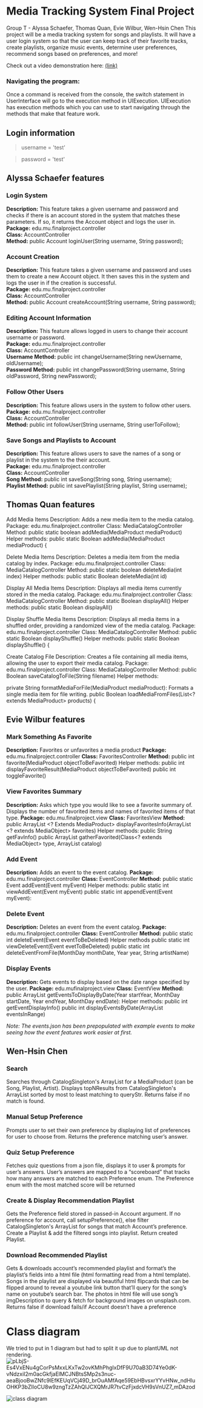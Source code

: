 
# Media Tracking System Final Project

Group T - Alyssa Schaefer, Thomas Quan, Evie Wilbur, Wen-Hsin Chen
This project will be a media tracking system for songs and playlists. It will have a user login system so that the user can keep track of their favorite tracks, create playlists, organize music events, determine user preferences, recommend songs based on preferences, and more!  

Check out a video demonstration here: [(link)](https://www.canva.com/design/DAGEGlQaZLc/bhi7g7ajQ36lW7NE7DC31Q/watch?utm_content=DAGEGlQaZLc&utm_campaign=designshare&utm_medium=link&utm_source=editor)

### Navigating the program:
Once a command is received from the console, the switch statement in UserInterface will go to the execution method in UIExecution. UIExecution has execution methods which you can use to start navigating through the methods that make that feature work.

## Login information

> username = 'test'

> password = 'test' 


## Alyssa Schaefer features

### Login System
  **Description:**  This feature takes a given username and password and checks if there is an account stored in the system that matches these parameters. If so, it returns the Account object and logs the user in.<br>
  **Package:** edu.mu.finalproject.controller<br>
  **Class:** AccountController<br>
  **Method:** public Account loginUser(String username, String password);

### Account Creation
  **Description:**  This feature takes a given username and password and uses them to create a new Account object. It then saves this in the system and logs the user in if the creation is successful.<br>
  **Package:** edu.mu.finalproject.controller<br>
  **Class:** AccountController<br>
  **Method:** public Account createAccount(String username, String password);

### Editing Account Information
  **Description:**  This feature allows logged in users to change their account username or password.<br>
  **Package:** edu.mu.finalproject.controller<br>
  **Class:** AccountController<br>
  **Username Method:** public int changeUsername(String newUsername, oldUsername);<br>
  **Password Method:** public int changePassword(String username, String oldPassword, String newPassword);

### Follow Other Users
  **Description:** This feature allows users in the system to follow other users.<br>
  **Package:** edu.mu.finalproject.controller<br>
  **Class:** AccountController<br>
  **Method:** public int followUser(String username, String userToFollow);

### Save Songs and Playlists to Account
  **Description:**  This feature allows users to save the names of a song or playlist in the system to the their account.<br>
  **Package:** edu.mu.finalproject.controller<br>
  **Class:** AccountController<br>
  **Song Method:** public int saveSong(String song, String username);<br>
  **Playlist Method:** public int savePlaylist(String playlist, String username);


## Thomas Quan features

Add Media Items
Description: Adds a new media item to the media catalog.
Package: edu.mu.finalproject.controller
Class: MediaCatalogController
Method: public static boolean addMedia(MediaProduct mediaProduct)
Helper methods:
public static Boolean addMedia(MediaProduct mediaProduct) {

Delete Media Items
Description: Deletes a media item from the media catalog by index.
Package: edu.mu.finalproject.controller
Class: MediaCatalogController
Method: public static boolean deleteMedia(int index)
Helper methods:
public static Boolean deleteMedia(int id) 

Display All Media Items
Description: Displays all media items currently stored in the media catalog.
Package: edu.mu.finalproject.controller
Class: MediaCatalogController
Method: public static Boolean displayAll()
Helper methods:
public static Boolean displayAll() 

Display Shuffle Media Items
Description: Displays all media items in a shuffled order, providing a randomized view of the media catalog.
Package: edu.mu.finalproject.controller
Class: MediaCatalogController
Method: public static Boolean displayShuffle()
Helper methods:
public static Boolean displayShuffle() {


Create Catalog File
Description: Creates a file containing all media items, allowing the user to export their media catalog.
Package: edu.mu.finalproject.controller
Class: MediaCatalogController
Method: public Boolean saveCatalogToFile(String filename)
Helper methods:

private String formatMediaForFile(MediaProduct mediaProduct): Formats a single media item for file writing.
public Boolean loadMediaFromFiles(List<? extends MediaProduct> products) {
## Evie Wilbur features

### Mark Something As Favorite
  **Description:** Favorites or unfavorites a media product
  **Package:** edu.mu.finalproject.controller
  **Class:** FavoritesController
  **Method:** public int favorite(MediaProduct objectToBeFavorited)
  Helper methods:
  public int displayFavoriteResult(MediaProduct objectToBeFavorited)
  public int toggleFavorite()

### View Favorites Summary
  **Description:** Asks which type you would like to see a favorite summary of. Displays the number of favorited items and names of favorited items of that type.
  **Package:** edu.mu.finalproject.view
  **Class:** FavoritesView
  **Method:** public ArrayList <? Extends MediaProduct> displayFavoritesInfo(ArrayList <? extends MediaObject> favorites)
  Helper methods:
  public String getFavInfo()
  public ArrayList <MediaObject> gatherFavorited(Class<? extends MediaObject> type, ArrayList<MediaProduct> catalog)


### Add Event
  **Description:** Adds an event to the event catalog.
  **Package:** edu.mu.finalproject.controller
  **Class:** EventController
  **Method:** public static Event addEvent(Event myEvent)
  Helper methods:
  public static int viewAddEvent(Event myEvent)
  public static int appendEvent(Event myEvent): 

### Delete Event
  **Description:** Deletes an event from the event catalog. 
  **Package:** edu.mu.finalproject.controller
  **Class:** EventController
  **Method:** public static int deleteEvent(Event eventToBeDeleted)
  Helper methods
  public static int viewDeleteEvent(Event evetToBeDeleted)
  public static int deleteEventFromFile(MonthDay monthDate, Year year, String artistName)

### Display Events		
  **Description:** Gets events to display based on the date range specified by the user.
  **Package:** edu.mufinalproject.view
  **Class:** EventView
  **Method:** public ArrayList <Event> getEventsToDisplayByDate(Year startYear, MonthDay startDate, Year endYear, MonthDay endDate): 
  Helper methods:
  public int getEventDisplayInfo()
  public int displayEventsByDate(ArrayList <Event> eventsInRange)

*Note: The events.json has been prepopulated with example events to make seeing how the event features work easier at first.*

## Wen-Hsin Chen

### Search

Searches through CatalogSingleton's ArrayList<MediaProduct> for a MediaProduct (can be Song, Playlist, Artist). Displays topNResults from CatalogSingleton's ArrayList<MediaProduct> sorted by most to least matching to queryStr. Returns false if no match is found.

### Manual Setup Preference

Prompts user to set their own preference by displaying list of preferences  for user to choose from. Returns the preference matching user’s answer.

### Quiz Setup Preference

Fetches quiz questions from a json file, displays it to user & prompts for user’s answers. User’s answers are mapped to a “scoreboard” that tracks how many answers are matched to each Preference enum. The Preference enum with the most matched score will be returned

### Create & Display Recommendation Playlist

Gets the Preference field stored in passed-in Account argument. If no preference for account, call setupPreference(), else filter CatalogSingleton's ArrayList<MediaProduct> for songs that match Account’s preference. Create a Playlist & add the filtered songs into playlist. Return created Playlist.

### Download Recommended Playlist

Gets & downloads account’s recommended playlist and format’s the playlist’s fields into a html file (html formatting read from a html template). Songs in the playlist are displayed via beautiful html flipcards that can be flipped around to reveal a youtube link button that’ll query for the song’s name on youtube’s search bar. The photos in html file will use song’s imgDescription to query & fetch for background images on unsplash.com. Returns false if download fails/if Account doesn’t have a preference

# Class diagram

We tried to put in 1 diagram but had to split it up due to plantUML not rendering. 
![pLbjS-Es4VxENu4gCorPsMxxLKxTw2ovKMhPhgIxDfF9U70aB3D74Ye0dK-vNdzxiI2m0acGkfjaElMCJNBtsSMp2s3nuc-aeaBjooBwZNfc9IEfKEUqVCj49D_brOuAMfAqe59EbHBvsxrYYvHNw_ndHluOHKP3bZIloCU8w9zngTzZAhQIJCXQMrJR7tvCzFjxdcVH9sVnUZ7_mDAzod](https://github.com/23wc01/T-CS3330-FinalProject/assets/132469274/91f45ff5-9668-4cab-a96b-dcf7030a07da)

![class diagram](https://github.com/23wc01/T-CS3330-FinalProject/assets/132469274/f220b5e5-0de6-4445-8176-47eef68cc782)
